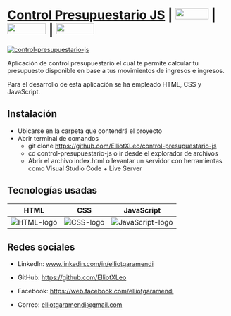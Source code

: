 # [Control Presupuestario JS](https://elliotgaramendi.000webhostapp.com/proyecto/js/control-presupuestario-js/index.html) | [<img src="https://www.mndesign.es/wp-content/uploads/2014/04/linkedin-1200x400.jpg" width="75" height="25" />](https://www.linkedin.com/in/elliotgaramendi) | [<img src="https://www.kindpng.com/picc/m/141-1419051_github-icon-png-transparent-png.png" width="87.4" height="25" />](https://github.com/ElliotXLeo) | [<img src="https://www.audienciaelectronica.net/wp-content/uploads/2018/08/facebook-text-logo.png" width="86.24" height="25" />](https://web.facebook.com/elliotgaramendi) 

[![control-presupuestario-js](https://elliotgaramendi.000webhostapp.com/image/proyecto/js/control-presupuestario-js.png)](https://elliotgaramendi.000webhostapp.com/proyecto/js/control-presupuestario-js/index.html)

Aplicación de control presupuestario el cuál te permite calcular tu presupuesto disponible en base a tus movimientos de ingresos e ingresos.

Para el desarrollo de esta aplicación se ha empleado HTML, CSS y JavaScript.

## Instalación
- Ubicarse en la carpeta que contendrá el proyecto
- Abrir terminal de comandos
  - git clone https://github.com/ElliotXLeo/control-presupuestario-js
  - cd control-presupuestario-js o ir desde el explorador de archivos
  - Abrir el archivo index.html o levantar un servidor con herramientas como Visual Studio Code + Live Server

## Tecnologías usadas
| HTML | CSS | JavaScript |
| --- | --- | --- |
|![HTML-logo](https://javier-rodriguez.vercel.app/img/logos/html-5.svg) | ![CSS-logo](https://upload.wikimedia.org/wikipedia/commons/thumb/3/3d/CSS.3.svg/1200px-CSS.3.svg.png) | ![JavaScript-logo](https://upload.wikimedia.org/wikipedia/commons/thumb/9/99/Unofficial_JavaScript_logo_2.svg/1024px-Unofficial_JavaScript_logo_2.svg.png) |

## Redes sociales

- LinkedIn: www.linkedin.com/in/elliotgaramendi

- GitHub: https://github.com/ElliotXLeo

- Facebook: https://web.facebook.com/elliotgaramendi

- Correo: elliotgaramendi@gmail.com
